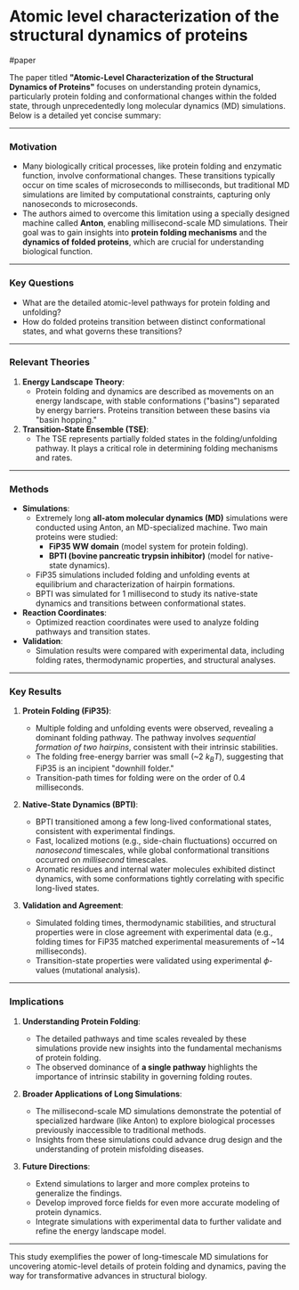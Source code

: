 # Atomic level characterization of the structural dynamics of proteins

#paper 

The paper titled **"Atomic-Level Characterization of the Structural Dynamics of Proteins"** focuses on understanding protein dynamics, particularly protein folding and conformational changes within the folded state, through unprecedentedly long molecular dynamics (MD) simulations. Below is a detailed yet concise summary:

---

### Motivation

- Many biologically critical processes, like protein folding and enzymatic function, involve conformational changes. These transitions typically occur on time scales of microseconds to milliseconds, but traditional MD simulations are limited by computational constraints, capturing only nanoseconds to microseconds.
- The authors aimed to overcome this limitation using a specially designed machine called **Anton**, enabling millisecond-scale MD simulations. Their goal was to gain insights into **protein folding mechanisms** and the **dynamics of folded proteins**, which are crucial for understanding biological function.

---

### Key Questions
- What are the detailed atomic-level pathways for protein folding and unfolding?
- How do folded proteins transition between distinct conformational states, and what governs these transitions?

---

### Relevant Theories

1. **Energy Landscape Theory**:
   - Protein folding and dynamics are described as movements on an energy landscape, with stable conformations ("basins") separated by energy barriers. Proteins transition between these basins via "basin hopping."
2. **Transition-State Ensemble (TSE)**:
   - The TSE represents partially folded states in the folding/unfolding pathway. It plays a critical role in determining folding mechanisms and rates.

---

### Methods

- **Simulations**:
  - Extremely long **all-atom molecular dynamics (MD)** simulations were conducted using Anton, an MD-specialized machine. Two main proteins were studied:
    - **FiP35 WW domain** (model system for protein folding).
    - **BPTI (bovine pancreatic trypsin inhibitor)** (model for native-state dynamics).
  - FiP35 simulations included folding and unfolding events at equilibrium and characterization of hairpin formations.
  - BPTI was simulated for 1 millisecond to study its native-state dynamics and transitions between conformational states.
- **Reaction Coordinates**:
  - Optimized reaction coordinates were used to analyze folding pathways and transition states.
- **Validation**:
  - Simulation results were compared with experimental data, including folding rates, thermodynamic properties, and structural analyses.

---

### Key Results

1. **Protein Folding (FiP35)**:
   - Multiple folding and unfolding events were observed, revealing a dominant folding pathway. The pathway involves _sequential formation of two hairpins_, consistent with their intrinsic stabilities.
   - The folding free-energy barrier was small (~2 $k_BT$), suggesting that FiP35 is an incipient "downhill folder."
   - Transition-path times for folding were on the order of 0.4 milliseconds.

2. **Native-State Dynamics (BPTI)**:
   - BPTI transitioned among a few long-lived conformational states, consistent with experimental findings.
   - Fast, localized motions (e.g., side-chain fluctuations) occurred on _nanosecond_ timescales, while global conformational transitions occurred on _millisecond_ timescales.
   - Aromatic residues and internal water molecules exhibited distinct dynamics, with some conformations tightly correlating with specific long-lived states.

3. **Validation and Agreement**:
   - Simulated folding times, thermodynamic stabilities, and structural properties were in close agreement with experimental data (e.g., folding times for FiP35 matched experimental measurements of ~14 milliseconds).
   - Transition-state properties were validated using experimental $\phi$-values (mutational analysis).

---

### Implications

1. **Understanding Protein Folding**:
   - The detailed pathways and time scales revealed by these simulations provide new insights into the fundamental mechanisms of protein folding.
   - The observed dominance of **a single pathway** highlights the importance of intrinsic stability in governing folding routes.

2. **Broader Applications of Long Simulations**:
   - The millisecond-scale MD simulations demonstrate the potential of specialized hardware (like Anton) to explore biological processes previously inaccessible to traditional methods.
   - Insights from these simulations could advance drug design and the understanding of protein misfolding diseases.

3. **Future Directions**:
   - Extend simulations to larger and more complex proteins to generalize the findings.
   - Develop improved force fields for even more accurate modeling of protein dynamics.
   - Integrate simulations with experimental data to further validate and refine the energy landscape model.

---

This study exemplifies the power of long-timescale MD simulations for uncovering atomic-level details of protein folding and dynamics, paving the way for transformative advances in structural biology. 